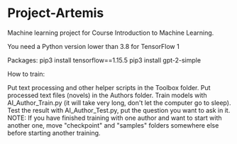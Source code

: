 # Project-Artemis
Machine learning project for Course Introduction to Machine Learning.

You need a Python version lower than 3.8 for TensorFlow 1

Packages: pip3 install tensorflow==1.15.5 pip3 install gpt-2-simple

How to train:

Put text processing and other helper scripts in the Toolbox folder.
Put processed text files (novels) in the Authors folder.
Train models with AI_Author_Train.py (it will take very long, don't let the computer go to sleep).
Test the result with AI_Author_Test.py, put the question you want to ask in it.
NOTE: If you have finished training with one author and want to start with another one, move "checkpoint" and "samples" folders somewhere else before starting another training.
